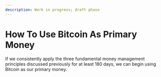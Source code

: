 ```yaml
---
description: Work in progress; draft phase
---
```


# How To Use Bitcoin As Primary Money

If we consistently apply the three fundamental money management principles discussed previously for at least 180 days, we can begin using Bitcoin as our primary money.
